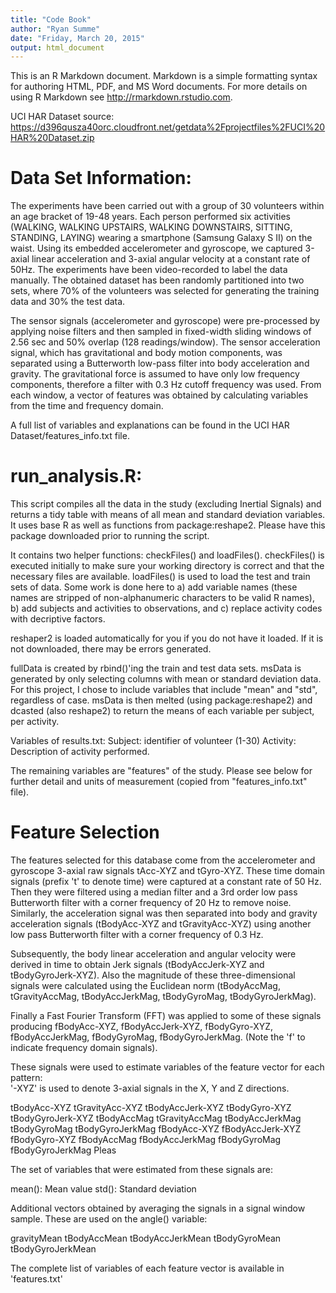 ```yaml
---
title: "Code Book"
author: "Ryan Summe"
date: "Friday, March 20, 2015"
output: html_document
---
```


This is an R Markdown document. Markdown is a simple formatting syntax for authoring HTML, PDF, and MS Word documents. For more details on using R Markdown see <http://rmarkdown.rstudio.com>.

UCI HAR Dataset source: https://d396qusza40orc.cloudfront.net/getdata%2Fprojectfiles%2FUCI%20HAR%20Dataset.zip 

Data Set Information:
=====================
The experiments have been carried out with a group of 30 volunteers within an age bracket of 19-48 years. Each person performed six activities (WALKING, WALKING UPSTAIRS, WALKING DOWNSTAIRS, SITTING, STANDING, LAYING) wearing a smartphone (Samsung Galaxy S II) on the waist. Using its embedded accelerometer and gyroscope, we captured 3-axial linear acceleration and 3-axial angular velocity at a constant rate of 50Hz. The experiments have been video-recorded to label the data manually. The obtained dataset has been randomly partitioned into two sets, where 70% of the volunteers was selected for generating the training data and 30% the test data. 

The sensor signals (accelerometer and gyroscope) were pre-processed by applying noise filters and then sampled in fixed-width sliding windows of 2.56 sec and 50% overlap (128 readings/window). The sensor acceleration signal, which has gravitational and body motion components, was separated using a Butterworth low-pass filter into body acceleration and gravity. The gravitational force is assumed to have only low frequency components, therefore a filter with 0.3 Hz cutoff frequency was used. From each window, a vector of features was obtained by calculating variables from the time and frequency domain.

A full list of variables and explanations can be found in the UCI HAR Dataset/features_info.txt file.

run_analysis.R:
===============
This script compiles all the data in the study (excluding Inertial Signals) and returns a tidy table with means of all mean and standard deviation variables. It uses base R as well as functions from package:reshape2. Please have this package downloaded prior to running the script.

It contains two helper functions: checkFiles() and loadFiles(). checkFiles() is executed initially to make sure your working directory is correct and that the necessary files are available. loadFiles() is used to load the test and train sets of data. Some work is done here to a) add variable names (these names are stripped of non-alphanumeric characters to be valid R names), b) add subjects and activities to observations, and c) replace activity codes with decriptive factors.

reshaper2 is loaded automatically for you if you do not have it loaded. If it is not downloaded, there may be errors generated.

fullData is created by rbind()'ing the train and test data sets. msData is generated by only selecting columns with mean or standard deviation data. For this project, I chose to include variables that include "mean" and "std", regardless of case. msData is then melted (using package:reshape2) and dcasted (also reshape2) to return the means of each variable per subject, per activity.

Variables of results.txt:
Subject: identifier of volunteer (1-30)
Activity: Description of activity performed.

The remaining variables are "features" of the study. Please see below for further detail and units of measurement (copied from "features_info.txt" file).

Feature Selection 
=================

The features selected for this database come from the accelerometer and gyroscope 3-axial raw signals tAcc-XYZ and tGyro-XYZ. These time domain signals (prefix 't' to denote time) were captured at a constant rate of 50 Hz. Then they were filtered using a median filter and a 3rd order low pass Butterworth filter with a corner frequency of 20 Hz to remove noise. Similarly, the acceleration signal was then separated into body and gravity acceleration signals (tBodyAcc-XYZ and tGravityAcc-XYZ) using another low pass Butterworth filter with a corner frequency of 0.3 Hz. 

Subsequently, the body linear acceleration and angular velocity were derived in time to obtain Jerk signals (tBodyAccJerk-XYZ and tBodyGyroJerk-XYZ). Also the magnitude of these three-dimensional signals were calculated using the Euclidean norm (tBodyAccMag, tGravityAccMag, tBodyAccJerkMag, tBodyGyroMag, tBodyGyroJerkMag). 

Finally a Fast Fourier Transform (FFT) was applied to some of these signals producing fBodyAcc-XYZ, fBodyAccJerk-XYZ, fBodyGyro-XYZ, fBodyAccJerkMag, fBodyGyroMag, fBodyGyroJerkMag. (Note the 'f' to indicate frequency domain signals). 

These signals were used to estimate variables of the feature vector for each pattern:  
'-XYZ' is used to denote 3-axial signals in the X, Y and Z directions.

tBodyAcc-XYZ
tGravityAcc-XYZ
tBodyAccJerk-XYZ
tBodyGyro-XYZ
tBodyGyroJerk-XYZ
tBodyAccMag
tGravityAccMag
tBodyAccJerkMag
tBodyGyroMag
tBodyGyroJerkMag
fBodyAcc-XYZ
fBodyAccJerk-XYZ
fBodyGyro-XYZ
fBodyAccMag
fBodyAccJerkMag
fBodyGyroMag
fBodyGyroJerkMag Pleas

The set of variables that were estimated from these signals are: 

mean(): Mean value
std(): Standard deviation

Additional vectors obtained by averaging the signals in a signal window sample. These are used on the angle() variable:

gravityMean
tBodyAccMean
tBodyAccJerkMean
tBodyGyroMean
tBodyGyroJerkMean

The complete list of variables of each feature vector is available in 'features.txt'

